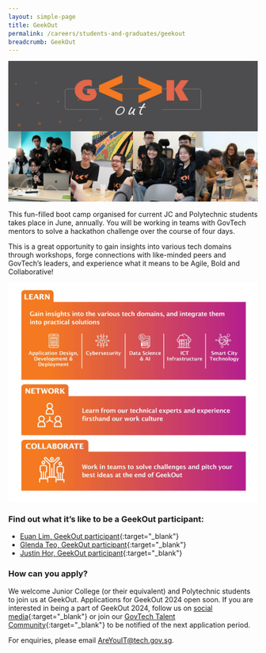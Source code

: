 ```yaml
---
layout: simple-page
title: GeekOut 
permalink: /careers/students-and-graduates/geekout
breadcrumb: GeekOut
---
```


![GeekOut Collage](/images/careers/geekout_page_hero.jpg)

This fun-filled boot camp organised for current JC and Polytechnic students takes place in June, annually. You will be working in teams with GovTech mentors to solve a hackathon challenge over the course of four days.

This is a great opportunity to gain insights into various tech domains through workshops, forge connections with like-minded peers and GovTech’s leaders, and experience what it means to be Agile, Bold and Collaborative!


![GeekOut Chart](/images/careers/diagram_for_geekout2024.jpg)

### Find out what it’s like to be a GeekOut participant:

* [Euan Lim, GeekOut participant](https://medium.com/ytpo-govtech/geekout-a-deep-dive-into-the-world-of-govtech-71ec250e7365){:target="_blank"}
* [Glenda Teo, GeekOut participant](https://medium.com/ytpo-govtech/finding-my-match-42607d032049){:target="_blank"}
* [Justin Hor, GeekOut participant](https://medium.com/ytpo-govtech/my-fun-filled-geekout-adventure-2f457a1961b8){:target="_blank"}

### How can you apply?

We welcome Junior College (or their equivalent) and Polytechnic students to join us at GeekOut.
Applications for GeekOut 2024 open soon. If you are interested in being a part of GeekOut 2024, follow us on [social media](https://linktr.ee/GovTechSG){:target="_blank"} or join our [GovTech Talent Community](https://go.gov.sg/govtechtalentcommunity){:target="_blank"} to be notified of the next application period.

For enquiries, please email <AreYouIT@tech.gov.sg>.

